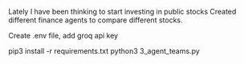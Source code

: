 Lately I have been thinking to start investing in public stocks
Created different finance agents to compare different stocks.

Create .env file, add groq api key

pip3 install -r requirements.txt
python3 3_agent_teams.py